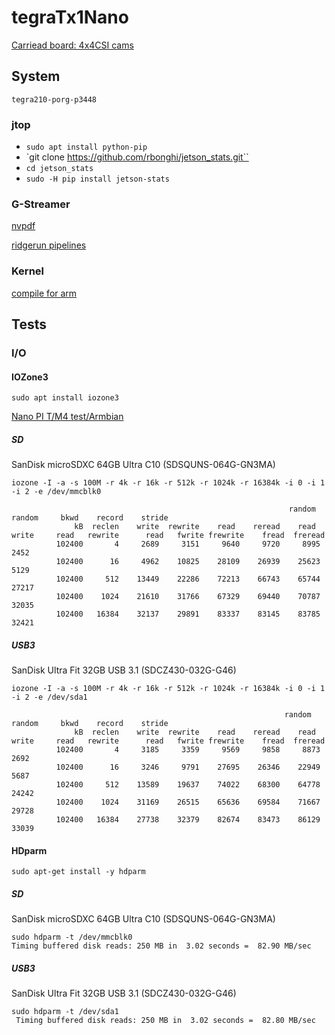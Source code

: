 tegraTx1Nano
========================

[Carriead board: 4x4CSI cams](https://github.com/antmicro/jetson-nano-baseboard)


## System
`tegra210-porg-p3448`

### jtop

- `sudo apt install python-pip`
- `git clone https://github.com/rbonghi/jetson_stats.git``
- `cd jetson_stats`
-  `sudo -H pip install jetson-stats`

### G-Streamer

[nvpdf](https://developer.download.nvidia.com/embedded/L4T/r31_Release_v1.0/Docs/Accelerated_GStreamer_User_Guide.pdf)

[ridgerun pipelines](https://developer.ridgerun.com/wiki/index.php?title=Gstreamer_pipelines_for_Jetson_TX1)

### Kernel
[compile for arm](https://github.com/umiddelb/armhf/wiki/How-To-compile-a-custom-Linux-kernel-for-your-ARM-device)


## Tests

### I/O

#### IOZone3

`sudo apt install iozone3`
 

[Nano PI T/M4 test/Armbian](https://forum.armbian.com/topic/8097-nanopi-m4-performance-and-consumption-review/)

##### SD
SanDisk microSDXC 64GB Ultra C10 (SDSQUNS-064G-GN3MA)

`iozone -I -a -s 100M -r 4k -r 16k -r 512k -r 1024k -r 16384k -i 0 -i 1 -i 2 ﻿-e /dev/mmcblk0`
```
                                                              random    random     bkwd    record    stride                                    
              kB  reclen    write  rewrite    read    reread    read     write     read   rewrite      read   fwrite frewrite    fread  freread
          102400       4     2689     3151     9640     9720     8995     2452                                                          
          102400      16     4962    10825    28109    26939    25623     5129                                                          
          102400     512    13449    22286    72213    66743    65744    27217                                                          
          102400    1024    21610    31766    67329    69440    70787    32035                                                          
          102400   16384    32137    29891    83337    83145    83785    32421 
```
##### USB3
SanDisk Ultra Fit 32GB USB 3.1 (SDCZ430-032G-G46)

`iozone -I -a -s 100M -r 4k -r 16k -r 512k -r 1024k -r 16384k -i 0 -i 1 -i 2 ﻿-e /dev/sda1`
```
                                                             random    random     bkwd    record    stride                                    
              kB  reclen    write  rewrite    read    reread    read     write     read   rewrite      read   fwrite frewrite    fread  freread
          102400       4     3185     3359     9569     9858     8873     2692                                                          
          102400      16     3246     9791    27695    26346    22949     5687                                                          
          102400     512    13589    19637    74022    68300    64778    24242                                                          
          102400    1024    31169    26515    65636    69584    71667    29728                                                          
          102400   16384    27738    32379    82674    83473    86129    33039 
```

#### HDparm

`sudo apt-get install -y hdparm`

##### SD
SanDisk microSDXC 64GB Ultra C10 (SDSQUNS-064G-GN3MA)

```
sudo hdparm -t /dev/mmcblk0
Timing buffered disk reads: 250 MB in  3.02 seconds =  82.90 MB/sec
```

##### USB3
SanDisk Ultra Fit 32GB USB 3.1 (SDCZ430-032G-G46)

```
sudo hdparm -t /dev/sda1 
 Timing buffered disk reads: 250 MB in  3.02 seconds =  82.80 MB/sec
```
